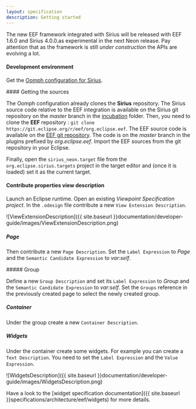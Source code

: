 ```yaml
---
layout: specification
description: Getting started
---
```


The new EEF framework integrated with Sirius will be released with EEF 1.6.0 and Sirius 4.0.0.as experimental in the next Neon release.
Pay attention that as the framework is still *under construction* the APIs are evolving a lot.

#### Development environment

Get the [Oomph configuration for Sirius](https://wiki.eclipse.org/Sirius/Contributor_Guide "Oomph config for Sirius"). 

#### Getting the sources

The Oomph configuration already clones the **Sirius** repository. The Sirius source code relative to the EEF integration is available on the Sirius git repository on the *master* branch in the [incubation](http://git.eclipse.org/c/sirius/org.eclipse.sirius.git/tree/incubation) folder. 
Then, you need to clone the **EEF** repository : `git clone https://git.eclipse.org/r/eef/org.eclipse.eef`. The EEF source code is available on the [EEF git repository](http://git.eclipse.org/c/eef/org.eclipse.eef.git/tree/ "EEF"). The code is on the *master* branch in the plugins prefixed by *org.eclipse.eef*.
Import the EEF sources from the git repository in your Eclipse.

Finally, open the `sirius_neon.target` file from the `org.eclipse.sirius.targets` project in the target editor and (once it is loaded) set it as the current target.

#### Contribute properties view description

Launch an Eclipse runtime. Open an existing *Viewpoint Specification project*. In the `.odesign` file contribute a new `View Extension Description`.

![ViewExtensionDescription]({{ site.baseurl }}documentation/developer-guide/images/ViewExtensionDescription.png)

##### Page

Then contribute a new `Page Description`.
Set the `Label Expression` to *Page* and the `Semantic Candidate Expression` to *var:self*.

##### Group

Define a new `Group Description` and set its `Label Expression` to *Group* and the `Semantic Candidate Expression` to *var:self*. Set the `Groups` reference in the previously created page to select the newly created group.

##### Container

Under the group create a new `Container Description`.

##### Widgets

Under the container create some widgets. For example you can create a `Text Description`. You need to set the `Label Expression` and the `Value Expression`.

![WidgetsDescription]({{ site.baseurl }}documentation/developer-guide/images/WidgetsDescription.png)

Have a look to the [widget specification documentation]({{ site.baseurl }}specifications/architecture/eef/widgets) for more details.
